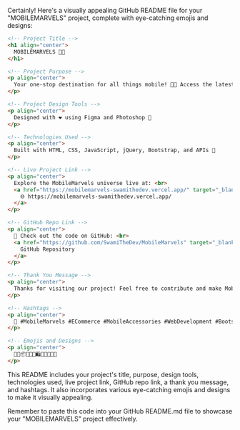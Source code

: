 Certainly! Here's a visually appealing GitHub README file for your "MOBILEMARVELS" project, complete with eye-catching emojis and designs:

```markdown
<!-- Project Title -->
<h1 align="center">
  MOBILEMARVELS 📱💫
</h1>

<!-- Project Purpose -->
<p align="center">
  Your one-stop destination for all things mobile! 🛒📲 Access the latest smartphones and mobile accessories with ease.
</p>

<!-- Project Design Tools -->
<p align="center">
  Designed with ❤️ using Figma and Photoshop 🎨
</p>

<!-- Technologies Used -->
<p align="center">
  Built with HTML, CSS, JavaScript, jQuery, Bootstrap, and APIs 🚀
</p>

<!-- Live Project Link -->
<p align="center">
  Explore the MobileMarvels universe live at: <br>
  <a href="https://mobilemarvels-swamithedev.vercel.app/" target="_blank">
    🌐 https://mobilemarvels-swamithedev.vercel.app/
  </a>
</p>

<!-- GitHub Repo Link -->
<p align="center">
  🚀 Check out the code on GitHub: <br>
  <a href="https://github.com/SwamiTheDev/MobileMarvels" target="_blank">
    GitHub Repository
  </a>
</p>

<!-- Thank You Message -->
<p align="center">
  Thanks for visiting our project! Feel free to contribute and make MobileMarvels even more marvelous! 🙌✨
</p>

<!-- Hashtags -->
<p align="center">
  📌 #MobileMarvels #ECommerce #MobileAccessories #WebDevelopment #Bootstrap #FigmaDesign #JavaScript
</p>

<!-- Emojis and Designs -->
<p align="center">
  🌟🚀📦🌈🔥📱🛍️🔗🌐💼👨‍💻
</p>
```

This README includes your project's title, purpose, design tools, technologies used, live project link, GitHub repo link, a thank you message, and hashtags. It also incorporates various eye-catching emojis and designs to make it visually appealing.

Remember to paste this code into your GitHub README.md file to showcase your "MOBILEMARVELS" project effectively.
